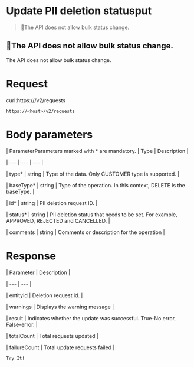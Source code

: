 # Update PII deletion statusput

> 📘The API does not allow bulk status change.

## 📘The API does not allow bulk status change.

The API does not allow bulk status change.

# Request

curl:https://<host>/v2/requests

`https://<host>/v2/requests`

# Body parameters

| ParameterParameters marked with * are mandatory. | Type | Description |

| --- | --- | --- |

| type* | string | Type of the data. Only CUSTOMER type is supported. |

| baseType* | string | Type of the operation. In this context, DELETE is the baseType. |

| id* | string | PII deletion request ID. |

| status* | string | PII deletion status that needs to be set. For example, APPROVED, REJECTED and CANCELLED. |

| comments | string | Comments or description for the operation |



# Response

| Parameter | Description |

| --- | --- |

| entityId | Deletion request id. |

| warnings | Displays the warning message |

| result | Indicates whether the update was successful. True-No error, False-error. |

| totalCount | Total requests updated |

| failureCount | Total update requests failed |



`Try It!`